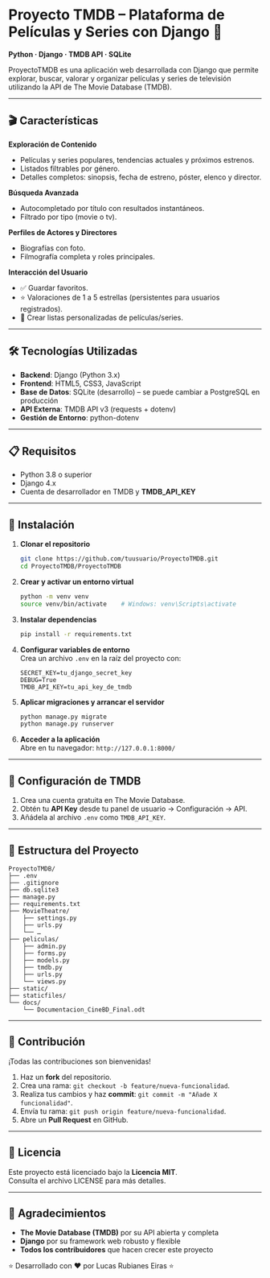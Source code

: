 # Proyecto TMDB – Plataforma de Películas y Series con Django 🎥

**Python · Django · TMDB API · SQLite**

ProyectoTMDB es una aplicación web desarrollada con Django que permite explorar, buscar, valorar y organizar películas y series de televisión utilizando la API de The Movie Database (TMDB).

---

## 🎬 Características

**Exploración de Contenido**  
- Películas y series populares, tendencias actuales y próximos estrenos.  
- Listados filtrables por género.  
- Detalles completos: sinopsis, fecha de estreno, póster, elenco y director.

**Búsqueda Avanzada**  
- Autocompletado por título con resultados instantáneos.  
- Filtrado por tipo (movie o tv).

**Perfiles de Actores y Directores**  
- Biografías con foto.  
- Filmografía completa y roles principales.

**Interacción del Usuario**  
- ✅ Guardar favoritos.  
- ⭐ Valoraciones de 1 a 5 estrellas (persistentes para usuarios registrados).  
- 📝 Crear listas personalizadas de películas/series.

---

## 🛠️ Tecnologías Utilizadas

- **Backend**: Django (Python 3.x)  
- **Frontend**: HTML5, CSS3, JavaScript  
- **Base de Datos**: SQLite (desarrollo) – se puede cambiar a PostgreSQL en producción  
- **API Externa**: TMDB API v3 (requests + dotenv)  
- **Gestión de Entorno**: python-dotenv  

---

## 📋 Requisitos

- Python 3.8 o superior  
- Django 4.x  
- Cuenta de desarrollador en TMDB y **TMDB_API_KEY**

---

## 🚀 Instalación

1. **Clonar el repositorio**  
   ```bash
   git clone https://github.com/tuusuario/ProyectoTMDB.git
   cd ProyectoTMDB/ProyectoTMDB
   ```

2. **Crear y activar un entorno virtual**  
   ```bash
   python -m venv venv
   source venv/bin/activate    # Windows: venv\Scripts\activate
   ```

3. **Instalar dependencias**  
   ```bash
   pip install -r requirements.txt
   ```

4. **Configurar variables de entorno**  
   Crea un archivo `.env` en la raíz del proyecto con:  
   ```env
   SECRET_KEY=tu_django_secret_key
   DEBUG=True
   TMDB_API_KEY=tu_api_key_de_tmdb
   ```

5. **Aplicar migraciones y arrancar el servidor**  
   ```bash
   python manage.py migrate
   python manage.py runserver
   ```

6. **Acceder a la aplicación**  
   Abre en tu navegador: `http://127.0.0.1:8000/`

---

## 🔧 Configuración de TMDB

1. Crea una cuenta gratuita en The Movie Database.  
2. Obtén tu **API Key** desde tu panel de usuario → Configuración → API.  
3. Añádela al archivo `.env` como `TMDB_API_KEY`.

---

## 📂 Estructura del Proyecto

```
ProyectoTMDB/
├── .env                      
├── .gitignore
├── db.sqlite3                
├── manage.py
├── requirements.txt
├── MovieTheatre/             
│   ├── settings.py
│   ├── urls.py
│   └── …
├── peliculas/                
│   ├── admin.py
│   ├── forms.py
│   ├── models.py             
│   ├── tmdb.py               
│   ├── urls.py
│   └── views.py
├── static/                   
├── staticfiles/              
└── docs/
    └── Documentacion_CineBD_Final.odt
```

---

## 👥 Contribución

¡Todas las contribuciones son bienvenidas!  
1. Haz un **fork** del repositorio.  
2. Crea una rama: `git checkout -b feature/nueva-funcionalidad`.  
3. Realiza tus cambios y haz **commit**: `git commit -m "Añade X funcionalidad"`.  
4. Envía tu rama: `git push origin feature/nueva-funcionalidad`.  
5. Abre un **Pull Request** en GitHub.

---

## 📝 Licencia

Este proyecto está licenciado bajo la **Licencia MIT**.  
Consulta el archivo LICENSE para más detalles.

---

## 🙏 Agradecimientos

- **The Movie Database (TMDB)** por su API abierta y completa  
- **Django** por su framework web robusto y flexible  
- **Todos los contribuidores** que hacen crecer este proyecto  

⭐ Desarrollado con ❤️ por Lucas Rubianes Eiras ⭐
